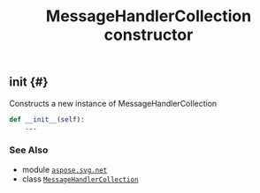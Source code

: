 ﻿---
title: MessageHandlerCollection constructor
second_title: Aspose.SVG for Python via .NET API References
description: 
type: docs
weight: 10
url: /python-net/aspose.svg.net/messagehandlercollection/__init__/
is_root: false
---

## __init__ {#}

Constructs a new instance of MessageHandlerCollection



```python
def __init__(self):
    ...
```





### See Also
* module [`aspose.svg.net`](../../)
* class [`MessageHandlerCollection`](/svg/python-net/aspose.svg.net/messagehandlercollection)
